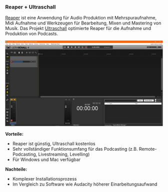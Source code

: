 ### Reaper + Ultraschall

[Reaper](https://www.reaper.fm) ist eine Anwendung für Audio Produktion mit Mehrspuraufnahme, Midi Aufnahme und Werkzeugen für Bearbeitung, Mixen und Mastering von Musik. Das Projekt [Ultraschall](https://ultraschall.fm) optimierte Reaper für die Aufnahme und Produktion von Podcasts.

![Screenshot Reaper + Ultraschall](./images/screenshot-reaper-ultraschall.png)

**Vorteile:**

* Reaper ist günstig, Ultraschall kostenlos
* Sehr vollständiger Funktionsumfang für das Podcasting (z.B. Remote-Podcasting, Livestreaming, Levelling)
* Für Windows und Mac verfügbar

**Nachteile:**

* Komplexer Installationsprozess
* Im Vergleich zu Software wie Audacity höherer Einarbeitungsaufwand